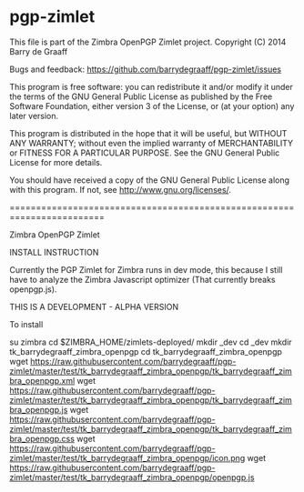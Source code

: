 pgp-zimlet
==========

This file is part of the Zimbra OpenPGP Zimlet project.
Copyright (C) 2014  Barry de Graaff

Bugs and feedback: https://github.com/barrydegraaff/pgp-zimlet/issues

This program is free software: you can redistribute it and/or modify
it under the terms of the GNU General Public License as published by
the Free Software Foundation, either version 3 of the License, or
(at your option) any later version.

This program is distributed in the hope that it will be useful,
but WITHOUT ANY WARRANTY; without even the implied warranty of
MERCHANTABILITY or FITNESS FOR A PARTICULAR PURPOSE.  See the
GNU General Public License for more details.

You should have received a copy of the GNU General Public License
along with this program.  If not, see http://www.gnu.org/licenses/. 

========================================================================

Zimbra OpenPGP Zimlet

INSTALL INSTRUCTION

Currently the PGP Zimlet for Zimbra runs in dev mode, this because I 
still have to analyze the Zimbra Javascript optimizer 
(That currently breaks openpgp.js).

THIS IS A DEVELOPMENT - ALPHA VERSION

To install

su zimbra
cd $ZIMBRA_HOME/zimlets-deployed/ 
mkdir _dev 
cd _dev 
mkdir tk_barrydegraaff_zimbra_openpgp 
cd tk_barrydegraaff_zimbra_openpgp 
wget https://raw.githubusercontent.com/barrydegraaff/pgp-zimlet/master/test/tk_barrydegraaff_zimbra_openpgp/tk_barrydegraaff_zimbra_openpgp.xml
wget https://raw.githubusercontent.com/barrydegraaff/pgp-zimlet/master/test/tk_barrydegraaff_zimbra_openpgp/tk_barrydegraaff_zimbra_openpgp.js
wget https://raw.githubusercontent.com/barrydegraaff/pgp-zimlet/master/test/tk_barrydegraaff_zimbra_openpgp/tk_barrydegraaff_zimbra_openpgp.css
wget https://raw.githubusercontent.com/barrydegraaff/pgp-zimlet/master/test/tk_barrydegraaff_zimbra_openpgp/icon.png
wget https://raw.githubusercontent.com/barrydegraaff/pgp-zimlet/master/test/tk_barrydegraaff_zimbra_openpgp/openpgp.js

